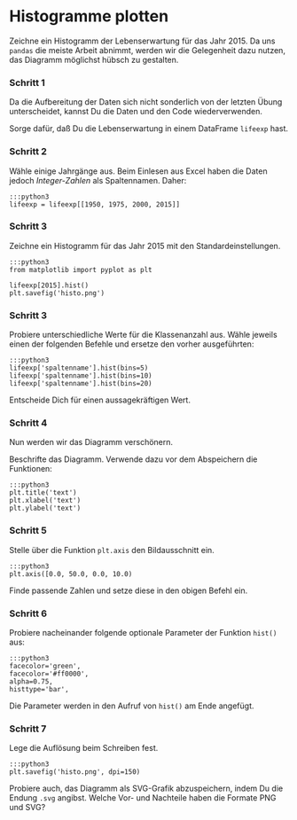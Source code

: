 
# Histogramme plotten

Zeichne ein Histogramm der Lebenserwartung für das Jahr 2015. Da uns `pandas` die meiste Arbeit abnimmt, werden wir die Gelegenheit dazu nutzen, das Diagramm möglichst hübsch zu gestalten.

### Schritt 1

Da die Aufbereitung der Daten sich nicht sonderlich von der letzten Übung unterscheidet, kannst Du die Daten und den Code wiederverwenden.

Sorge dafür, daß Du die Lebenserwartung in einem DataFrame `lifeexp` hast.

### Schritt 2

Wähle einige Jahrgänge aus. Beim Einlesen aus Excel haben die Daten jedoch *Integer-Zahlen* als Spaltennamen. Daher:

    :::python3
    lifeexp = lifeexp[[1950, 1975, 2000, 2015]]

### Schritt 3

Zeichne ein Histogramm für das Jahr 2015 mit den Standardeinstellungen.

    :::python3
    from matplotlib import pyplot as plt

    lifeexp[2015].hist()
    plt.savefig('histo.png')

### Schritt 3

Probiere unterschiedliche Werte für die Klassenanzahl aus. Wähle jeweils einen der folgenden Befehle und ersetze den vorher ausgeführten:

    :::python3
    lifeexp['spaltenname'].hist(bins=5)
    lifeexp['spaltenname'].hist(bins=10)
    lifeexp['spaltenname'].hist(bins=20)

Entscheide Dich für einen aussagekräftigen Wert.


### Schritt 4

Nun werden wir das Diagramm verschönern.

Beschrifte das Diagramm. Verwende dazu vor dem Abspeichern die Funktionen:

    :::python3
    plt.title('text')
    plt.xlabel('text')
    plt.ylabel('text')


### Schritt 5

Stelle über die Funktion `plt.axis` den Bildausschnitt ein.

    :::python3
    plt.axis([0.0, 50.0, 0.0, 10.0)

Finde passende Zahlen und setze diese in den obigen Befehl ein.


### Schritt 6

Probiere nacheinander folgende optionale Parameter der Funktion `hist()` aus:

    :::python3
    facecolor='green',
    facecolor='#ff0000',
    alpha=0.75,
    histtype='bar',

Die Parameter werden in den Aufruf von `hist()` am Ende angefügt.

### Schritt 7

Lege die Auflösung beim Schreiben fest.

    :::python3
    plt.savefig('histo.png', dpi=150)

Probiere auch, das Diagramm als SVG-Grafik abzuspeichern, indem Du die Endung `.svg` angibst. Welche Vor- und Nachteile haben die Formate PNG und SVG?
